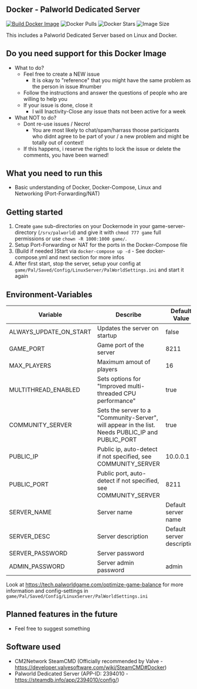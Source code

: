 ## Docker - Palworld Dedicated Server

[![Build Docker Image](https://github.com/jammsen/docker-palworld-dedicated-server/actions/workflows/docker-build-and-push.yml/badge.svg)](https://github.com/jammsen/docker-palworld-dedicated-server/actions/workflows/docker-build-and-push.yml)
![Docker Pulls](https://img.shields.io/docker/pulls/jammsen/palworld-dedicated-server)
![Docker Stars](https://img.shields.io/docker/stars/jammsen/palworld-dedicated-server)
![Image Size](https://img.shields.io/docker/image-size/jammsen/palworld-dedicated-server/latest)

This includes a Palworld Dedicated Server based on Linux and Docker.

## Do you need support for this Docker Image

- What to do?
  - Feel free to create a NEW issue
    - It is okay to "reference" that you might have the same problem as the person in issue #number
  - Follow the instructions and answer the questions of people who are willing to help you
  - If your issue is done, close it
    - I will Inactivity-Close any issue thats not been active for a week
- What NOT to do?
  - Dont re-use issues / Necro!
    - You are most likely to chat/spam/harrass thoose participants who didnt agree to be part of your / a new problem and might be totally out of context!
  - If this happens, i reserve the rights to lock the issue or delete the comments, you have been warned!

## What you need to run this

- Basic understanding of Docker, Docker-Compose, Linux and Networking (Port-Forwarding/NAT)

## Getting started

1. Create `game` sub-directories on your Dockernode in your game-server-directory (`/srv/palworld`) and give it with `chmod 777 game` full permissions or use `chown -R 1000:1000 game/`.
2. Setup Port-Forwarding or NAT for the ports in the Docker-Compose file
3. (Build if needed )Start via `docker-compose up -d` - See docker-compose.yml and next section for more infos
4. After first start, stop the server, setup your config at `game/Pal/Saved/Config/LinuxServer/PalWorldSettings.ini` and start it again

## Environment-Variables
| Variable               | Describe                                                                                          | Default Value               | Allowed Value |
| ---------------------- | ------------------------------------------------------------------------------------------------- | --------------------------- | ------------- |
| ALWAYS_UPDATE_ON_START | Updates the server on startup                                                                     | false                       | false/true    |
| GAME_PORT              | Game port of the server                                                                           | 8211                        | 1024-65535    |
| MAX_PLAYERS            | Maximum amout of players                                                                          | 16                          | 1-32          |
| MULTITHREAD_ENABLED    | Sets options for "Improved multi-threaded CPU performance"                                        | true                        | false/true    |
| COMMUNITY_SERVER       | Sets the server to a "Community-Server", will appear in the list. Needs PUBLIC_IP and PUBLIC_PORT | true                        | false/true    |
| PUBLIC_IP              | Public ip, auto-detect if not specified, see COMMUNITY_SERVER                                     | 10.0.0.1                    | ip address    |
| PUBLIC_PORT            | Public port, auto-detect if not specified, see COMMUNITY_SERVER                                   | 8211                        | 1024-65535    |
| SERVER_NAME            | Server name                                                                                       | Default server name         | string        |
| SERVER_DESC            | Server description                                                                                | Default server description  | string        |
| SERVER_PASSWORD        | Server password                                                                                   |                             | string        |
| ADMIN_PASSWORD         | Server admin password                                                                             | admin                       | string        |

Look at https://tech.palworldgame.com/optimize-game-balance for more information and config-settings in `game/Pal/Saved/Config/LinuxServer/PalWorldSettings.ini`

## Planned features in the future

- Feel free to suggest something

## Software used

- CM2Network SteamCMD (Officially recommended by Valve - https://developer.valvesoftware.com/wiki/SteamCMD#Docker) 
- Palworld Dedicated Server (APP-ID: 2394010 - https://steamdb.info/app/2394010/config/)
